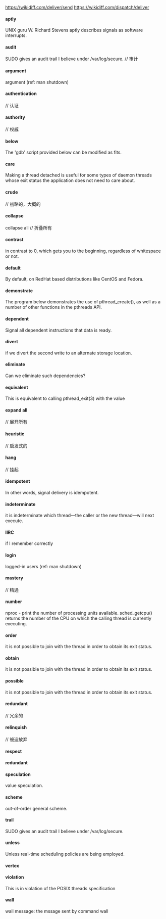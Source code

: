 https://wikidiff.com/deliver/send
https://wikidiff.com/dispatch/deliver

#### aptly
UNIX guru W. Richard Stevens aptly describes signals as software interrupts.

#### audit
SUDO gives an audit trail I believe under /var/log/secure. // 审计

#### argument
argument (ref: man shutdown)

#### authentication
// 认证

#### authority
// 权威

#### below
The 'gdb' script provided below can be modified as fits.

#### care
Making a thread detached is useful for some types of daemon threads whose exit status the application does not need to care  about.

#### crude
// 初略的，大概的

#### collapse
collapse all    // 折叠所有

#### contrast
in contrast to 0, which gets you to the beginning, regardless of whitespace or not.

#### default
By default, on RedHat based distributions like CentOS and Fedora.

#### demonstrate
The program below demonstrates the use of pthread_create(), as well as a number of other functions in the pthreads API.

#### dependent
Signal all dependent instructions that data is ready.

#### divert
if we divert the second write to an alternate storage location.

#### eliminate
Can we eliminate such dependencies?

#### equivalent
This is equivalent to calling pthread_exit(3) with the value

#### expand all
// 展开所有  

#### heuristic
// 启发式的

#### hang
// 挂起

#### idempotent
In other words, signal delivery is idempotent.

#### indeterminate
it is indeterminate which thread—the caller or the new thread—will next execute.

#### IIRC
if I remember correctly

#### login
logged-in users (ref: man shutdown)   

#### mastery
// 精通

#### number
nproc - print the number of processing units available.
sched_getcpu() returns the number of the CPU on which the calling thread is currently executing.

#### order
it  is not possible to join with the thread in order to obtain its exit status. 

#### obtain
it  is not possible to join with the thread in order to obtain its exit status. 

#### possible
it  is not possible to join with the thread in order to obtain its exit status. 

#### redundant
// 冗余的

#### relinquish
// 被迫放弃

#### respect

#### redundant

#### speculation
value speculation.

#### scheme
out-of-order general scheme.

#### trail
SUDO gives an audit trail I believe under /var/log/secure.

#### unless
Unless real-time scheduling  policies  are  being employed.
 
#### vertex

#### violation
This is in violation of the POSIX threads specification

#### wall
wall message: the mssage sent by command wall 
